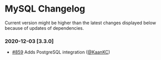 # MySQL Changelog

Current version might be higher than the latest changes displayed below because of updates of dependencies.

### 2020-12-03 [3.3.0]
- [#859](https://github.com/jovotech/jovo-framework/pull/859) Adds PostgreSQL integration ([@KaanKC](https://github.com/KaanKC))
